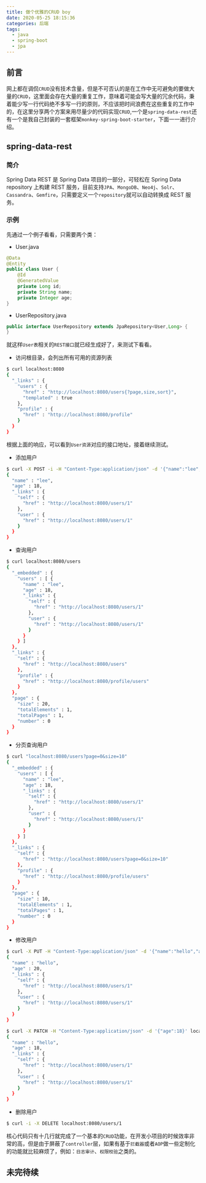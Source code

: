 ```yaml
---
title: 做个优雅的CRUD boy
date: 2020-05-25 18:15:36
categories: 后端
tags:
  - java
  - spring-boot
  - jpa
---
```


## 前言

网上都在调侃`CRUD`没有技术含量，但是不可否认的是在工作中无可避免的要做大量的`CRUD`，这里面会存在大量的重复工作，意味着可能会写大量的冗余代码，秉着能少写一行代码绝不多写一行的原则，不应该把时间浪费在这些重复的工作中的，在这里分享两个方案来用尽量少的代码实现`CRUD`,一个是`spring-data-rest`还有一个是我自己封装的一套框架`monkey-spring-boot-starter`，下面一一进行介绍。

<!--more-->

## spring-data-rest

### 简介

Spring Data REST 是 Spring Data 项目的一部分，可轻松在 Spring Data repository 上构建 REST 服务，目前支持`JPA`、`MongoDB`、`Neo4j`、`Solr`、`Cassandra`、`Gemfire`，只需要定义一个`repository`就可以自动转换成 REST 服务。

### 示例

先通过一个例子看看，只需要两个类：

- User.java

```java
@Data
@Entity
public class User {
    @Id
    @GeneratedValue
    private Long id;
    private String name;
    private Integer age;
}
```

- UserRepository.java

```java
public interface UserRepository extends JpaRepository<User,Long> {
}
```

就这样`User表`相关的`REST接口`就已经生成好了，来测试下看看。

- 访问根目录，会列出所有可用的资源列表

```bash
$ curl localhost:8080
{
  "_links" : {
    "users" : {
      "href" : "http://localhost:8080/users{?page,size,sort}",
      "templated" : true
    },
    "profile" : {
      "href" : "http://localhost:8080/profile"
    }
  }
}
```

根据上面的响应，可以看到`User资源`对应的接口地址，接着继续测试。

- 添加用户

```bash
$ curl -X POST -i -H "Content-Type:application/json" -d '{"name":"lee","age":18}' localhost:8080/users
{
  "name" : "lee",
  "age" : 18,
  "_links" : {
    "self" : {
      "href" : "http://localhost:8080/users/1"
    },
    "user" : {
      "href" : "http://localhost:8080/users/1"
    }
  }
}
```

- 查询用户

```bash
$ curl localhost:8080/users
{
  "_embedded" : {
    "users" : [ {
      "name" : "lee",
      "age" : 18,
      "_links" : {
        "self" : {
          "href" : "http://localhost:8080/users/1"
        },
        "user" : {
          "href" : "http://localhost:8080/users/1"
        }
      }
    } ]
  },
  "_links" : {
    "self" : {
      "href" : "http://localhost:8080/users"
    },
    "profile" : {
      "href" : "http://localhost:8080/profile/users"
    }
  },
  "page" : {
    "size" : 20,
    "totalElements" : 1,
    "totalPages" : 1,
    "number" : 0
  }
}
```

- 分页查询用户

```bash
$ curl "localhost:8080/users?page=0&size=10"
{
  "_embedded" : {
    "users" : [ {
      "name" : "lee",
      "age" : 18,
      "_links" : {
        "self" : {
          "href" : "http://localhost:8080/users/1"
        },
        "user" : {
          "href" : "http://localhost:8080/users/1"
        }
      }
    } ]
  },
  "_links" : {
    "self" : {
      "href" : "http://localhost:8080/users?page=0&size=10"
    },
    "profile" : {
      "href" : "http://localhost:8080/profile/users"
    }
  },
  "page" : {
    "size" : 10,
    "totalElements" : 1,
    "totalPages" : 1,
    "number" : 0
  }
}
```

- 修改用户

```bash
$ curl -X PUT -H "Content-Type:application/json" -d '{"name":"hello","age":20}' localhost:8080/users/1
{
  "name" : "hello",
  "age" : 20,
  "_links" : {
    "self" : {
      "href" : "http://localhost:8080/users/1"
    },
    "user" : {
      "href" : "http://localhost:8080/users/1"
    }
  }
}
```

```bash
$ curl -X PATCH -H "Content-Type:application/json" -d '{"age":18}' localhost:8080/users/1
{
  "name" : "hello",
  "age" : 18,
  "_links" : {
    "self" : {
      "href" : "http://localhost:8080/users/1"
    },
    "user" : {
      "href" : "http://localhost:8080/users/1"
    }
  }
}
```

- 删除用户

```bash
$ curl -i -X DELETE localhost:8080/users/1
```

核心代码只有十几行就完成了一个基本的`CRUD`功能，在开发小项目的时候效率非常的高，但是由于屏蔽了`controller`层，如果有基于`拦截器`或者`AOP`做一些定制化的功能就比较麻烦了，例如：`日志审计`、`权限校验`之类的。

## 未完待续